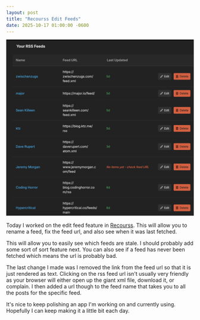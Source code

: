 ```yaml
---
layout: post
title: "Recourss Edit Feeds"
date: 2025-10-17 01:00:00 -0600
---
```


![recourss-edit-feed](/assets/images/edit-feed.png)

Today I worked on the edit feed feature in [Recourss][1]. This will allow you to rename a feed, fix the feed url, and also see when it was last fetched.

This will allow you to easily see which feeds are stale. I should probably add some sort of sort feature next. You can also see if a feed has never been fetched which means the url is probably bad.

The last change I made was I removed the link from the feed url so that it is just rendered as text. Clicking on the rss feed url isn't usually very friendly as your browser will either open up the giant xml file, download it, or complain. I then added a url though to the feed name that takes you to all the posts for the specific feed.

It's nice to keep polishing an app I'm working on and currently using. Hopefully I can keep making it a little bit each day.

[1]: https://app.recourss.com
